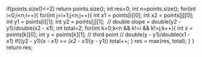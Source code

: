 if(points.size()<=2) return points.size();
int res=0;
int n=points.size();
for(int i=0;i<n;i++){
for(int j=i+1;j<n;j++){
int x1 = points[i][0];
int x2 = points[j][0];
int y1 = points[i][1];
int y2 = points[j][1];
​
// double slope = double(y2 - y1)/double(x2 - x1);
int total=2;
for(int k=0;k<n && k!=i && k!=j;k++){
int x = points[k][0];
int y = points[k][1];
// third point
// double(y - y1)/double(x1 - x1)
if((y2 - y1)*(x - x1) == (x2 - x1)*(y - y1))
total++;
}
res = max(res, total);
}
}
return res;